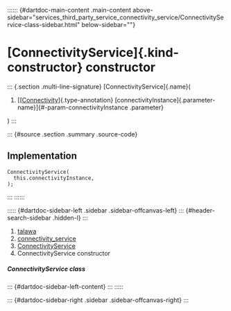 :::::: {#dartdoc-main-content .main-content above-sidebar="services_third_party_service_connectivity_service/ConnectivityService-class-sidebar.html" below-sidebar=""}
<div>

# [ConnectivityService]{.kind-constructor} constructor

</div>

::: {.section .multi-line-signature}
[ConnectivityService]{.name}(

1.  [[[Connectivity](https://pub.dev/documentation/connectivity_plus/6.1.2/connectivity_plus/Connectivity-class.html)]{.type-annotation}
    [connectivityInstance]{.parameter-name}]{#-param-connectivityInstance
    .parameter}

)
:::

::: {#source .section .summary .source-code}
## Implementation

``` language-dart
ConnectivityService(
  this.connectivityInstance,
);
```
:::
::::::

::::: {#dartdoc-sidebar-left .sidebar .sidebar-offcanvas-left}
::: {#header-search-sidebar .hidden-l}
:::

1.  [talawa](../../index.html)
2.  [connectivity_service](../../services_third_party_service_connectivity_service/)
3.  [ConnectivityService](../../services_third_party_service_connectivity_service/ConnectivityService-class.html)
4.  ConnectivityService constructor

##### ConnectivityService class

::: {#dartdoc-sidebar-left-content}
:::
:::::

::: {#dartdoc-sidebar-right .sidebar .sidebar-offcanvas-right}
:::
